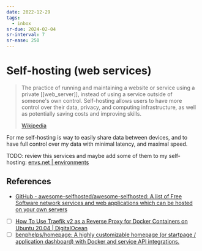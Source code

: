 ```yaml
---
date: 2022-12-29
tags:
  - inbox
sr-due: 2024-02-04
sr-interval: 7
sr-ease: 250
---
```

# Self-hosting (web services)

> The practice of running and maintaining a website or service using a private
> [[web_server]], instead of using a service outside of someone's own control.
> Self-hosting allows users to have more control over their data, privacy, and
> computing infrastructure, as well as potentially saving costs and improving
> skills.
>
> [Wikipedia](https://en.wikipedia.org/wiki/Self-hosting_\(web_services\))

For me self-hosting is way to easily share data between devices, and to have
full control over my data with minimal latency, and maximal speed.

TODO: review this services and maybe add some of them to my self-hosting:
[envs.net | environments](https://envs.net/)

## References

- [GitHub - awesome-selfhosted/awesome-selfhosted: A list of Free Software network services and web applications which can be hosted on your own servers](https://github.com/awesome-selfhosted/awesome-selfhosted)
- [ ] [How To Use Traefik v2 as a Reverse Proxy for Docker Containers on Ubuntu 20.04 | DigitalOcean](https://www.digitalocean.com/community/tutorials/how-to-use-traefik-v2-as-a-reverse-proxy-for-docker-containers-on-ubuntu-20-04)
- [ ] [benphelps/homepage: A highly customizable homepage (or startpage / application dashboard) with Docker and service API integrations.](https://github.com/benphelps/homepage)
